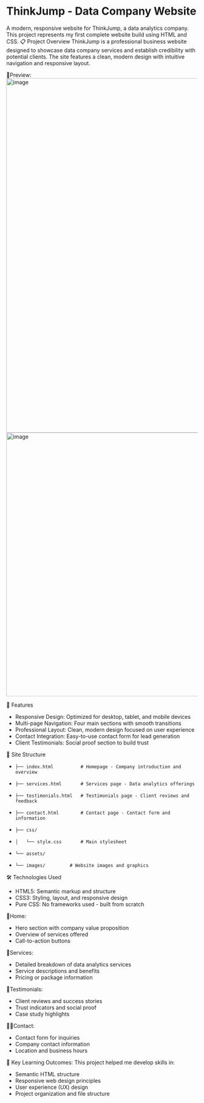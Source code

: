 # ThinkJump - Data Company Website
A modern, responsive website for ThinkJump, a data analytics company. This project represents my first complete website build using HTML and CSS.
📋 Project Overview
ThinkJump is a professional business website designed to showcase data company services and establish credibility with potential clients. The site features a clean, modern design with intuitive navigation and responsive layout.


📸Preview:
<img width="1911" height="930" alt="image" src="https://github.com/user-attachments/assets/f56257ff-a726-4e07-a32f-7dcddbd1f32e" />
<img width="1915" height="692" alt="image" src="https://github.com/user-attachments/assets/5426777d-a660-49b7-b9cd-eec169028c75" />


🌟 Features

* Responsive Design: Optimized for desktop, tablet, and mobile devices
* Multi-page Navigation: Four main sections with smooth transitions
* Professional Layout: Clean, modern design focused on user experience
* Contact Integration: Easy-to-use contact form for lead generation
* Client Testimonials: Social proof section to build trust

📁 Site Structure
*     ├── index.html          # Homepage - Company introduction and overview
*     ├── services.html       # Services page - Data analytics offerings
*     ├── testimonials.html   # Testimonials page - Client reviews and feedback
*     ├── contact.html        # Contact page - Contact form and information
*     ├── css/
*     │   └── style.css       # Main stylesheet
*     └── assets/
*     └── images/         # Website images and graphics

🛠️ Technologies Used

* HTML5: Semantic markup and structure
* CSS3: Styling, layout, and responsive design
* Pure CSS: No frameworks used - built from scratch

🏡Home:

* Hero section with company value proposition
* Overview of services offered
* Call-to-action buttons

🚢Services:

* Detailed breakdown of data analytics services
* Service descriptions and benefits
* Pricing or package information

🐐Testimonials:

* Client reviews and success stories
* Trust indicators and social proof
* Case study highlights

🤙📞Contact:

* Contact form for inquiries
* Company contact information
* Location and business hours

🎯 Key Learning Outcomes:
This project helped me develop skills in:

* Semantic HTML structure
* Responsive web design principles
* User experience (UX) design
* Project organization and file structure
